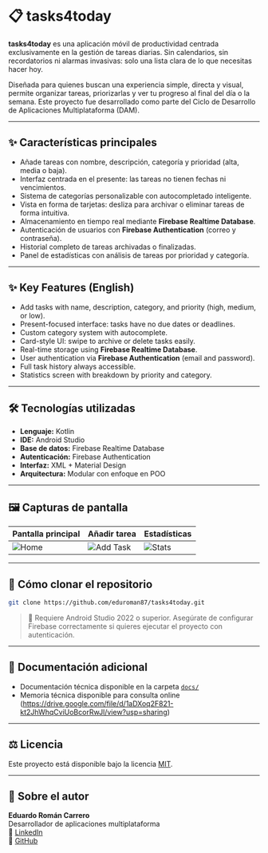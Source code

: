 # 📋 tasks4today

**tasks4today** es una aplicación móvil de productividad centrada exclusivamente en la gestión de tareas diarias. Sin calendarios, sin recordatorios ni alarmas invasivas: solo una lista clara de lo que necesitas hacer hoy.

Diseñada para quienes buscan una experiencia simple, directa y visual, permite organizar tareas, priorizarlas y ver tu progreso al final del día o la semana. Este proyecto fue desarrollado como parte del Ciclo de Desarrollo de Aplicaciones Multiplataforma (DAM).

---

## ✨ Características principales

- Añade tareas con nombre, descripción, categoría y prioridad (alta, media o baja).
- Interfaz centrada en el presente: las tareas no tienen fechas ni vencimientos.
- Sistema de categorías personalizable con autocompletado inteligente.
- Vista en forma de tarjetas: desliza para archivar o eliminar tareas de forma intuitiva.
- Almacenamiento en tiempo real mediante **Firebase Realtime Database**.
- Autenticación de usuarios con **Firebase Authentication** (correo y contraseña).
- Historial completo de tareas archivadas o finalizadas.
- Panel de estadísticas con análisis de tareas por prioridad y categoría.

---

## ✨ Key Features (English)

- Add tasks with name, description, category, and priority (high, medium, or low).
- Present-focused interface: tasks have no due dates or deadlines.
- Custom category system with autocomplete.
- Card-style UI: swipe to archive or delete tasks easily.
- Real-time storage using **Firebase Realtime Database**.
- User authentication via **Firebase Authentication** (email and password).
- Full task history always accessible.
- Statistics screen with breakdown by priority and category.

---

## 🛠️ Tecnologías utilizadas

- **Lenguaje:** Kotlin
- **IDE:** Android Studio
- **Base de datos:** Firebase Realtime Database
- **Autenticación:** Firebase Authentication
- **Interfaz:** XML + Material Design
- **Arquitectura:** Modular con enfoque en POO

---

## 🖼️ Capturas de pantalla

| Pantalla principal | Añadir tarea | Estadísticas |
|--------------------|--------------|--------------|
| ![Home](screenshots/home.png) | ![Add Task](screenshots/add_task.png) | ![Stats](screenshots/stats.png) |

---

## 🚀 Cómo clonar el repositorio

```bash
git clone https://github.com/eduroman87/tasks4today.git
```

> 📌 Requiere Android Studio 2022 o superior. Asegúrate de configurar Firebase correctamente si quieres ejecutar el proyecto con autenticación.

---

## 📄 Documentación adicional

- Documentación técnica disponible en la carpeta [`docs/`](docs/)
- Memoria técnica disponible para consulta online (https://drive.google.com/file/d/1aDXoq2F821-kt2JhWhqCviUoBcorRwJl/view?usp=sharing)

---

## ⚖️ Licencia

Este proyecto está disponible bajo la licencia [MIT](LICENSE).

---

## 🙋 Sobre el autor

**Eduardo Román Carrero**  
Desarrollador de aplicaciones multiplataforma  
🔗 [LinkedIn](https://www.linkedin.com/in/eduardoromancarrero)  
🐙 [GitHub](https://github.com/eduroman87)

